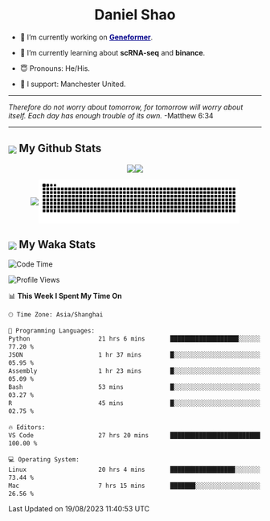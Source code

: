 

<h1 align="center">Daniel Shao</h1>

- 🐒 I’m currently working on <strong><a href="https://huggingface.co/ctheodoris/Geneformer" style="color: darkblue">Geneformer</a></strong>.

- 🥹 I’m currently learning about **scRNA-seq** and **binance**.

- 😇 Pronouns: He/His.

- 🦧 I support: Manchester United.

---

<i> Therefore do not worry about tomorrow, for tomorrow will worry about itself. Each day has enough trouble of its own. </i> -Matthew 6:34

---

<h2><img src="https://emojis.slackmojis.com/emojis/images/1579216111/7550/pikachu_wave.gif?1579216111" align="center" width="28" /> My Github Stats</h2>

<p align="center"><img align="center" src = "https://github-readme-stats.vercel.app/api?username=super-dainiu&show_icons=true&count_private=true&theme=tokyonight&hide=issues&line_height=30" width="400px"><img align="center" src = "https://github-readme-streak-stats.herokuapp.com/?user=super-dainiu&theme=tokyonight" width="400px"></p>

<p align="center"><img align="center" width="400px" src="https://github-readme-stats.vercel.app/api/top-langs/?username=super-dainiu&layout=compact&theme=tokyonight&hide=html,tex,jupyter%20notebook"><img align="center" width="400px" src="https://github.com/super-dainiu/super-dainiu/blob/output/github-contribution-grid-snake.svg"></p>

<h2><img src="https://emojis.slackmojis.com/emojis/images/1579216111/7550/pikachu_wave.gif?1579216111" align="center" width="28" /> My Waka Stats</h2>

<!--START_SECTION:waka-->
![Code Time](http://img.shields.io/badge/Code%20Time-291%20hrs%2011%20mins-blue)

![Profile Views](http://img.shields.io/badge/Profile%20Views-19-blue)

📊 **This Week I Spent My Time On** 

```text
🕑︎ Time Zone: Asia/Shanghai

💬 Programming Languages: 
Python                   21 hrs 6 mins       ███████████████████░░░░░░   77.20 % 
JSON                     1 hr 37 mins        █░░░░░░░░░░░░░░░░░░░░░░░░   05.95 % 
Assembly                 1 hr 23 mins        █░░░░░░░░░░░░░░░░░░░░░░░░   05.09 % 
Bash                     53 mins             █░░░░░░░░░░░░░░░░░░░░░░░░   03.27 % 
R                        45 mins             █░░░░░░░░░░░░░░░░░░░░░░░░   02.75 % 

🔥 Editors: 
VS Code                  27 hrs 20 mins      █████████████████████████   100.00 % 

💻 Operating System: 
Linux                    20 hrs 4 mins       ██████████████████░░░░░░░   73.44 % 
Mac                      7 hrs 15 mins       ███████░░░░░░░░░░░░░░░░░░   26.56 % 
```


 Last Updated on 19/08/2023 11:40:53 UTC
<!--END_SECTION:waka-->
